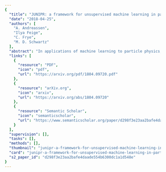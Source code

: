 ```yaml
---
{
  "title": "JUNIPR: a framework for unsupervised machine learning in particle physics",
  "date": "2018-04-25",
  "authors": [
    "A. Andreassen",
    "Ilya Feige",
    "C. Frye",
    "M. D. Schwartz"
  ],
  "abstract": "In applications of machine learning to particle physics, a persistent challenge is how to go beyond discrimination to learn about the underlying physics. To this end, a powerful tool would be a framework for unsupervised learning, where the machine learns the intricate high-dimensional contours of the data upon which it is trained, without reference to pre-established labels. In order to approach such a complex task, an unsupervised network must be structured intelligently, based on a qualitative understanding of the data. In this paper, we scaffold the neural network’s architecture around a leading-order model of the physics underlying the data. In addition to making unsupervised learning tractable, this design actually alleviates existing tensions between performance and interpretability. We call the framework Junipr: “Jets from UNsupervised Interpretable PRobabilistic models”. In this approach, the set of particle momenta composing a jet are clustered into a binary tree that the neural network examines sequentially. Training is unsupervised and unrestricted: the network could decide that the data bears little correspondence to the chosen tree structure. However, when there is a correspondence, the network’s output along the tree has a direct physical interpretation. Junipr models can perform discrimination tasks, through the statistically optimal likelihood-ratio test, and they permit visualizations of discrimination power at each branching in a jet’s tree. Additionally, Junipr models provide a probability distribution from which events can be drawn, providing a data-driven Monte Carlo generator. As a third application, Junipr models can reweight events from one (e.g. simulated) data set to agree with distributions from another (e.g. experimental) data set.",
  "links": [
    {
      "resource": "PDF",
      "icon": "pdf",
      "url": "https://arxiv.org/pdf/1804.09720.pdf"
    },
    {
      "resource": "arXiv.org",
      "icon": "arxiv",
      "url": "https://arxiv.org/abs/1804.09720"
    },
    {
      "resource": "Semantic Scholar",
      "icon": "semanticscholar",
      "url": "https://www.semanticscholar.org/paper/d298f3e23aa2bafe4daade554b6300dc1a1d548e"
    }
  ],
  "supervision": [],
  "tasks": [],
  "methods": [],
  "thumbnail": "junipr-a-framework-for-unsupervised-machine-learning-in-particle-physics-thumb.jpg",
  "card": "junipr-a-framework-for-unsupervised-machine-learning-in-particle-physics-card.jpg",
  "s2_paper_id": "d298f3e23aa2bafe4daade554b6300dc1a1d548e"
}
---
```


